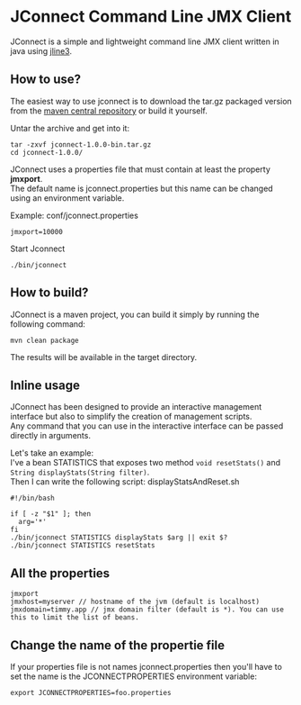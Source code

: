 # JConnect Command Line JMX Client

JConnect is a simple and lightweight command line JMX client written in java using [jline3](https://github.com/jline/jline3).

## How to use?

The easiest way to use jconnect is to download the tar.gz packaged version from the [maven central repository](https://mvnrepository.com/artifact/com.github.timmy80/jconnect) or build it yourself.

Untar the archive and get into it:
```
tar -zxvf jconnect-1.0.0-bin.tar.gz
cd jconnect-1.0.0/
```

JConnect uses a properties file that must contain at least the property **jmxport**.  
The default name is jconnect.properties but this name can be changed using an environment variable.

Example: conf/jconnect.properties
```
jmxport=10000
```

Start Jconnect
```
./bin/jconnect
```

## How to build?

JConnect is a maven project, you can build it simply by running the following command:
```
mvn clean package
```

The results will be available in the target directory.

## Inline usage

JConnect has been designed to provide an interactive management interface but also to simplify the creation of management scripts.  
Any command that you can use in the interactive interface can be passed directly in arguments.  

Let's take an example:  
I've a bean STATISTICS that exposes two method `void resetStats()` and `String displayStats(String filter)`.  
Then I can write the following script:
displayStatsAndReset.sh
```
#!/bin/bash

if [ -z "$1" ]; then
  arg='*'
fi
./bin/jconnect STATISTICS displayStats $arg || exit $?
./bin/jconnect STATISTICS resetStats
```

## All the properties

```
jmxport
jmxhost=myserver // hostname of the jvm (default is localhost)
jmxdomain=timmy.app // jmx domain filter (default is *). You can use this to limit the list of beans.
```

## Change the name of the propertie file

If your properties file is not names jconnect.properties then you'll have to set the name is the JCONNECTPROPERTIES environment variable:
```
export JCONNECTPROPERTIES=foo.properties
```
